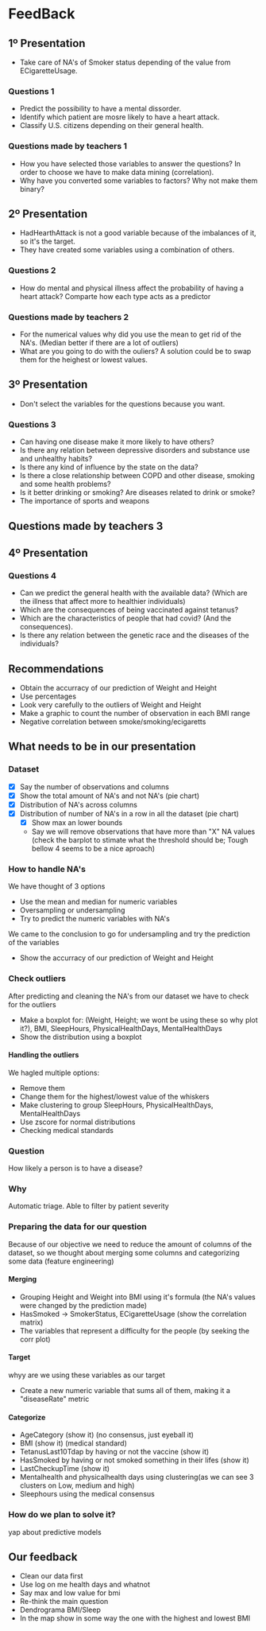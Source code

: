 # FeedBack

## 1º Presentation

- Take care of NA's of Smoker status depending of the value from ECigaretteUsage.

### Questions 1

- Predict the possibility to have a mental dissorder.
- Identify which patient are mosre likely to have a heart attack.
- Classify U.S. citizens depending on their general health.

### Questions made by teachers 1

- How you have selected those variables to answer the questions? In order to choose we have to make data mining (correlation).
- Why have you converted some variables to factors? Why not make them binary?

## 2º Presentation

- HadHearthAttack is not a good variable because of the imbalances of it, so it's the target.
- They have created some variables using a combination of others.

### Questions 2

- How do mental and physical illness affect the probability of having a heart attack? Comparte how each type acts as a predictor

### Questions made by teachers 2

- For the numerical values why did you use the mean to get rid of the NA's. (Median better if there are a lot of outliers)
- What are you going to do with the ouliers? A solution could be to swap them for the heighest or lowest values.

## 3º Presentation

- Don't select the variables for the questions because you want.

### Questions 3

- Can having one disease make it more likely to have others?
- Is there any relation between depressive disorders and substance use and unhealthy habits?
- Is there any kind of influence by the state on the data?
- Is there a close relationship between COPD and other disease, smoking and some health problems?
- Is it better drinking or smoking? Are diseases related to drink or smoke?
- The importance of sports and weapons

## Questions made by teachers 3

## 4º Presentation

### Questions 4

- Can we predict the general health with the available data? (Which are the illness that affect more to healthier individuals)
- Which are the consequences of being vaccinated against tetanus?
- Which are the characteristics of people that had covid? (And the consequences).
- Is there any relation between the genetic race and the diseases of the individuals?

## Recommendations

- Obtain the accurracy of our prediction of Weight and Height
- Use percentages
- Look very carefully to the outliers of Weight and Height
- Make a graphic to count the number of observation in each BMI range
- Negative correlation between smoke/smoking/ecigaretts

## What needs to be in our presentation

### Dataset

- [x] Say the number of observations and columns
- [x] Show the total amount of NA's and not NA's (pie chart)
- [x] Distribution of NA's across columns
- [x] Distribution of number of NA's in a row in all the dataset (pie chart)
  - [x] Show max an lower bounds
  - Say we will remove observations that have more than "X" NA values (check the barplot to stimate what the threshold should be; Tough bellow 4 seems to be a nice aproach)

### How to handle NA's

We have thought of 3 options

- Use the mean and median for numeric variables
- Oversampling or undersampling
- Try to predict the numeric variables with NA's

We came to the conclusion to go for undersampling and try the prediction of the variables

- Show the accurracy of our prediction of Weight and Height

### Check outliers

After predicting and cleaning the NA's from our dataset we have to check for the outliers

- Make a boxplot for: (Weight, Height; we wont be using these so why plot it?), BMI, SleepHours, PhysicalHealthDays, MentalHealthDays
- Show the distribution using a boxplot

#### Handling the outliers

We hagled multiple options:

- Remove them
- Change them for the highest/lowest value of the whiskers
- Make clustering to group SleepHours, PhysicalHealthDays, MentalHealthDays
- Use zscore for normal distributions
- Checking medical standards

### Question

How likely a person is to have a disease?

### Why

Automatic triage. Able to filter by patient severity

### Preparing the data for our question

Because of our objective we need to reduce the amount of columns of the dataset, so we thought about merging some columns and categorizing some data (feature engineering)

#### Merging

- Grouping Height and Weight into BMI using it's formula (the NA's values were changed by the prediction made)
- HasSmoked -> SmokerStatus, ECigaretteUsage (show the correlation matrix)
- The variables that represent a difficulty for the people (by seeking the corr plot)

#### Target

whyy are we using these variables as our target

- Create a new numeric variable that sums all of them, making it a "diseaseRate" metric

#### Categorize

- AgeCategory (show it) (no consensus, just eyeball it)
- BMI (show it) (medical standard)
- TetanusLast10Tdap by having or not the vaccine (show it)
- HasSmoked by having or not smoked something in their lifes (show it)
- LastCheckupTime (show it)
- Mentalhealth and physicalhealth days using clustering(as we can see 3 clusters on Low, medium and high)
- Sleephours using the medical consensus

### How do we plan to solve it?

yap about predictive models


## Our feedback

- Clean our data first 
- Use log on me health days and whatnot
- Say max and low value for bmi
- Re-think the main question
- Dendrograma BMI/Sleep
- In the map show in some way the one with the highest and lowest BMI 